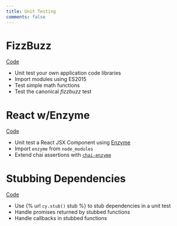 ```yaml
---
title: Unit Testing
comments: false
---
```


# FizzBuzz

[ Code](https://github.com/cypress-io/cypress-example-recipes/blob/master/cypress/integration/unit_test_application_code_spec.js)

- Unit test your own application code libraries
- Import modules using ES2015
- Test simple math functions
- Test the canonical *fizzbuzz* test

# React w/Enzyme

[ Code](https://github.com/cypress-io/cypress-example-recipes/blob/master/cypress/integration/unit_test_react_enzyme_spec.js)

- Unit test a React JSX Component using [Enzyme](http://airbnb.io/enzyme/)
- Import `enzyme` from `node_modules`
- Extend chai assertions with [`chai-enzyme`](https://github.com/producthunt/chai-enzyme)

# Stubbing Dependencies

[ Code](https://github.com/cypress-io/cypress-example-recipes/blob/master/cypress/integration/unit_test_stubbing_dependencies_spec.js)

- Use {% url `cy.stub()` stub %} to stub dependencies in a unit test
- Handle promises returned by stubbed functions
- Handle callbacks in stubbed functions
